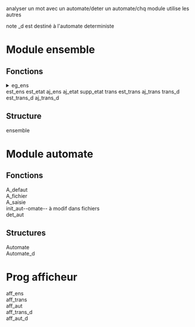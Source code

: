 <!-- ZANGafn-->

analyser un mot avec un automate/deter un automate/chq module utilise les autres  

note \_d est destiné à l'automate deterministe

# Module ensemble
## Fonctions
<details><summary>eg_ens</summary><p>
```int eg_ens(ensemble ens1,ensemble ens2)
```
</p></details>
est_ens  
est_etat  
aj_ens  
aj_etat  
supp_etat  
trans  
est_trans  
aj_trans  
trans_d  
est_trans_d  
aj_trans_d  

## Structure
ensemble

# Module automate
## Fonctions
A_defaut  
A_fichier  
A_saisie  
init_aut--omate--  à modif dans fichiers  
det_aut  

## Structures
Automate  
Automate_d  

# Prog afficheur
aff_ens  
aff_trans  
aff_aut  
aff_trans_d  
aff_aut_d  

